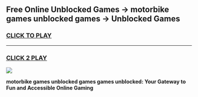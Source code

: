 
## Free Online Unblocked Games → motorbike games unblocked games → Unblocked Games
<h3>
<a href="https://premium.freeplayer.one?title=motorbike_games_unblocked_games&ref=21F">CLICK TO PLAY</a></h3>
<hr>

<h3>
<a href="https://premium.freeplayer.one?title=motorbike_games_unblocked_games&ref=21F">CLICK 2 PLAY</a>
  
</h3>

<a href="https://premium.freeplayer.one?title=motorbike_games_unblocked_games&ref=21F/"><img src="https://clearcache.store/games.png"></a>


**motorbike games unblocked games games unblocked: Your Gateway to Fun and Accessible Online Gaming**
